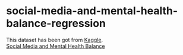 # social-media-and-mental-health-balance-regression
This dataset has been got from [Kaggle](https://www.kaggle.com/).  
[Social Media and Mental Health Balance](https://www.kaggle.com/datasets/ayeshaimran123/social-media-and-mental-health-balance)
